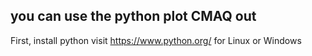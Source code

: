 ## you can use the python plot CMAQ out 
First, install python visit https://www.python.org/ for Linux or Windows
